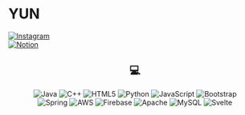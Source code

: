 # YUN 
<a href="http://www.instagram.com/potato_yunn">
   <img alt="Instagram" src="https://img.shields.io/badge/INSTAGRAM-%23E4405F.svg?style=for-the-badge&logo=Instagram&logoColor=white"/>
</a><br>
<a href = "https://www.notion.so/KIMHYEYUN-e6852e813204457bb7ce07a2aa60cd4b">
   <img alt="Notion" src="https://img.shields.io/badge/Notion-%23000000.svg?style=for-the-badge&logo=notion&logoColor=white"/>
</a>
   
  

## <div align="center">💻</div>

<p align="center">
   <img alt="Java" src="https://img.shields.io/badge/java-%23ED8B00.svg?style=for-the-badge&logo=java&logoColor=white"/>
   <img alt="C++" src="https://img.shields.io/badge/c++-%2300599C.svg?style=for-the-badge&logo=c%2B%2B&logoColor=white"/>
   <img alt="HTML5" src="https://img.shields.io/badge/html5-%23E34F26.svg?style=for-the-badge&logo=html5&logoColor=white"/>
   <img alt="Python" src="https://img.shields.io/badge/python-%2314354C.svg?style=for-the-badge&logo=python&logoColor=white"/>
   <img alt="JavaScript" src="https://img.shields.io/badge/javascript-%23323330.svg?style=for-the-badge&logo=javascript&logoColor=%23F7DF1E"/>
   <img alt="Bootstrap" src="https://img.shields.io/badge/bootstrap-%23563D7C.svg?style=for-the-badge&logo=bootstrap&logoColor=white"/><br>
   <img alt="Spring" src="https://img.shields.io/badge/spring-%236DB33F.svg?style=for-the-badge&logo=spring&logoColor=white"/>
   <img alt="AWS" src="https://img.shields.io/badge/AWS-%23FF9900.svg?style=for-the-badge&logo=amazon-aws&logoColor=white"/>
   <img alt="Firebase" src="https://img.shields.io/badge/firebase-%23039BE5.svg?style=for-the-badge&logo=firebase"/>
   <img alt="Apache" src="https://img.shields.io/badge/apache-%23D42029.svg?style=for-the-badge&logo=apache&logoColor=white"/>
   <img alt="MySQL" src="https://img.shields.io/badge/mysql-%2300f.svg?style=for-the-badge&logo=mysql&logoColor=white"/>
   <img alt="Svelte" src="https://img.shields.io/badge/svelte-%23f1413d.svg?style=for-the-badge&logo=svelte&logoColor=white"/>
   
   
</p>
